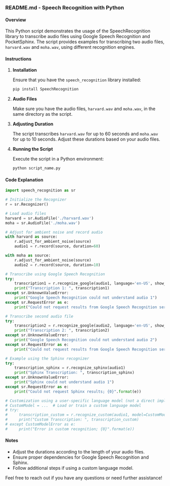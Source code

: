 ### README.md - Speech Recognition with Python

#### Overview

This Python script demonstrates the usage of the SpeechRecognition library to transcribe audio files using Google Speech Recognition and PocketSphinx. The script provides examples for transcribing two audio files, `harvard.wav` and `moha.wav`, using different recognition engines.

#### Instructions

1. **Installation**

   Ensure that you have the `speech_recognition` library installed:
   ```bash
   pip install SpeechRecognition
   ```

2. **Audio Files**

   Make sure you have the audio files, `harvard.wav` and `moha.wav`, in the same directory as the script.

3. **Adjusting Duration**

   The script transcribes `harvard.wav` for up to 60 seconds and `moha.wav` for up to 10 seconds. Adjust these durations based on your audio files.

4. **Running the Script**

   Execute the script in a Python environment:
   ```bash
   python script_name.py
   ```

#### Code Explanation

```python
import speech_recognition as sr

# Initialize the Recognizer
r = sr.Recognizer()

# Load audio files
harvard = sr.AudioFile('./harvard.wav')
moha = sr.AudioFile('./moha.wav')

# Adjust for ambient noise and record audio
with harvard as source:
    r.adjust_for_ambient_noise(source)
    audio1 = r.record(source, duration=60)

with moha as source:
    r.adjust_for_ambient_noise(source)
    audio2 = r.record(source, duration=10)

# Transcribe using Google Speech Recognition
try:
    transcription1 = r.recognize_google(audio1, language='en-US', show_all=True)
    print("Transcription 1: ", transcription1)
except sr.UnknownValueError:
    print("Google Speech Recognition could not understand audio 1")
except sr.RequestError as e:
    print("Could not request results from Google Speech Recognition service for audio 1; {0}".format(e))

# Transcribe second audio file
try:
    transcription2 = r.recognize_google(audio2, language='en-US', show_all=True)
    print("Transcription 2: ", transcription2)
except sr.UnknownValueError:
    print("Google Speech Recognition could not understand audio 2")
except sr.RequestError as e:
    print("Could not request results from Google Speech Recognition service for audio 2; {0}".format(e))

# Example using the Sphinx recognizer
try:
    transcription_sphinx = r.recognize_sphinx(audio1)
    print("Sphinx Transcription: ", transcription_sphinx)
except sr.UnknownValueError:
    print("Sphinx could not understand audio 1")
except sr.RequestError as e:
    print("Could not request Sphinx results; {0}".format(e))

# Customization using a user-specific language model (not a direct implementation, requires additional steps)
# CustomModel = ...  # Load or train a custom language model
# try:
#     transcription_custom = r.recognize_custom(audio1, model=CustomModel)
#     print("Custom Transcription: ", transcription_custom)
# except CustomModelError as e:
#     print("Error in custom recognition; {0}".format(e))
```

#### Notes

- Adjust the durations according to the length of your audio files.
- Ensure proper dependencies for Google Speech Recognition and Sphinx.
- Follow additional steps if using a custom language model.

Feel free to reach out if you have any questions or need further assistance!